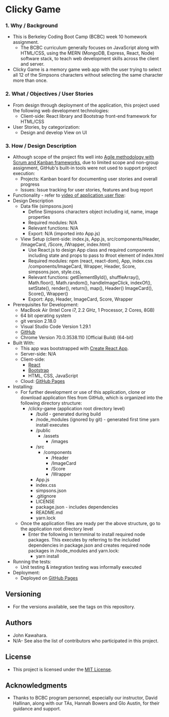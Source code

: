 # Clicky Game
### 1. Why / Background
  * This is Berkeley Coding Boot Camp (BCBC) week 10 homework assignment.
    * The BCBC curriculum generally focuses on JavaScript along with HTML/CSS, using the MERN (MongoDB, Express, React, Node) software stack, to teach web development skills across the client and server. 
  * Clicky Game is a memory game web app with the user trying to select all 12 of the Simpsons characters without selecting the same character more than once.
 ### 2. What / Objectives / User Stories
  * From design through deployment of the application, this project used the following web development technologies:
    * Client-side: React library and Bootstrap front-end framework for HTML/CSS
  * User Stories, by categorization:
    * Design and develop View on UI
 ### 3. How / Design Description
  * Although scope of the project fits well into [Agile methodology with Scrum and Kanban frameworks](https://en.wikipedia.org/wiki/Agile_software_development), due to limited scope and non-group assignment, GitHub's built-in tools were not used to support project execution:
    * Projects: Kanban board for documenting user stories and overall progress
    * Issues: Issue tracking for user stories, features and bug report
  * Functionality - refer to [video of application user flow](https://drive.google.com/drive/folders/1Wbg4DGnX87NEN56SGdiN1VaSy--cf9G3?usp=sharing):
  * Design Description
    * Data file (simpsons.json)
      * Define Simpsons characters object including id, name, image properties
      * Required modules: N/A
      * Relevant functions: N/A
      * Export: N/A (imported into App.js)
    * View Setup (client-side: index.js, App.js, src/components/Header, /ImageCard, /Score, /Wrapper, index.html)
      * Use React.js to design App class and required components including state and props to pass to #root element of index.html
      * Required modules: npm (react, react-dom), App, index.css /components/ImageCard, Wrapper, Header, Score, simpsons.json, style.css, 
      * Relevant functions: getElementById(), shuffleArray(), Math.floor(), Math.random(), handleImageClick, indexOf(), setState(), render(), return(), map(), Header() ImageCard(), Score(), Wrapper()
      * Export: App, Header, ImageCard, Score, Wrapper
  * Prerequisites for Development:
    * MacBook Air (Intel Core i7, 2.2 GHz, 1 Processor, 2 Cores, 8GB)
    * 64 bit operating system 
    * git version 2.18.0
    * Visual Studio Code Version 1.29.1
    * [GitHub](https://github.com/jkawahara/clicky-game)
    * Chrome Version 70.0.3538.110 (Official Build) (64-bit)
  * Built With:
    * This app was bootstrapped with [Create React App](https://github.com/facebook/create-react-app).
    * Server-side: N/A
    * Client-side: 
      * [React](https://reactjs.org/docs/getting-started.html)
      * [Bootstrap](https://getbootstrap.com/docs/4.2/getting-started/introduction/)
      * HTML, CSS, JavaScript
    * Cloud: [GitHub Pages](https://pages.github.com/)
  * Installing:
    * For further development or use of this application, clone or download application files from GitHub, which is organized into the following directory structure:
      * /clicky-game (application root directory level)
        * /build - generated during build
        * /node_modules (ignored by git) - generated first time yarn install executes
        * /public
          * /assets
            * /images
        * /src
          * /components
            * /Header
            * /ImageCard
            * /Score
            * /Wrapper
        * App.js
        * index.css
        * simpsons.json
        * .gitignore
        * LICENSE
        * package.json - includes dependencies
        * README.md
        * yarn.lock
    * Once the application files are ready per the above structure, go to the application root directory level
      * Enter the following in termminal to install required node packages. This executes by referring to the included dependencies in package.json and creates required node packages in /node_modules and yarn.lock:
        * yarn install
  * Running the tests:
    * Unit testing & integration testing was informally executed
  * Deployment:
    * Deployed on [GitHub Pages](https://jkawahara.github.io/clicky-game/)
 ## Versioning
  * For the versions available, see the tags on this repository.
 ## Authors
  * John Kawahara.
  * N/A- See also the list of contributors who participated in this project.
 ## License
  * This project is licensed under the [MIT License](LICENSE).
 ## Acknowledgments
  * Thanks to BCBC program personnel, especially our instructor, David Hallinan, along with our TAs, Hannah Bowers and Glo Austin, for their guidance and support.